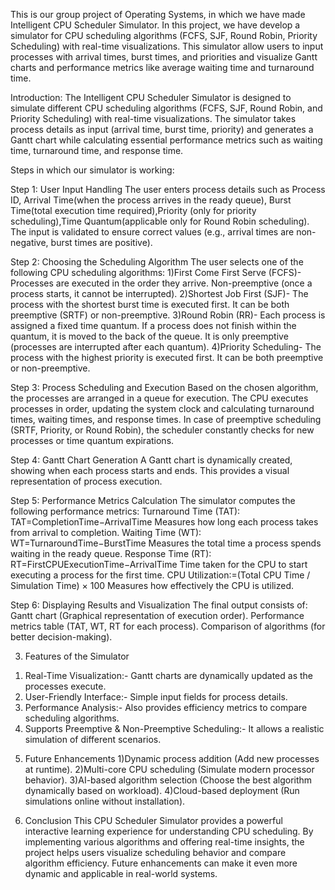 This is our group project of Operating Systems, in which we have made Intelligent CPU Scheduler Simulator.
In this project, we have develop a simulator for CPU scheduling algorithms (FCFS, SJF, Round Robin, Priority Scheduling) with real-time visualizations. 
This simulator allow users to input processes with arrival times, burst times, and priorities and visualize Gantt charts and performance metrics like average waiting time and turnaround time.

Introduction:
The Intelligent CPU Scheduler Simulator is designed to simulate different CPU scheduling algorithms (FCFS, SJF, Round Robin, and Priority Scheduling) with real-time visualizations. The simulator takes process details as input (arrival time, burst time, priority) and generates a Gantt chart while calculating essential performance metrics such as waiting time, turnaround time, and response time.

Steps in which our simulator is working:

Step 1: User Input Handling
The user enters process details such as Process ID, Arrival Time(when the process arrives in the ready queue), Burst Time(total execution time required),Priority (only for priority scheduling),Time Quantum(applicable only for Round Robin scheduling).
The input is validated to ensure correct values (e.g., arrival times are non-negative, burst times are positive).

Step 2: Choosing the Scheduling Algorithm
The user selects one of the following CPU scheduling algorithms:
1)First Come First Serve (FCFS)- Processes are executed in the order they arrive.
 Non-preemptive (once a process starts, it cannot be interrupted).
2)Shortest Job First (SJF)- The process with the shortest burst time is executed first.
 It can be both preemptive (SRTF) or non-preemptive.
3)Round Robin (RR)- Each process is assigned a fixed time quantum.
If a process does not finish within the quantum, it is moved to the back of the queue.
It is only preemptive (processes are interrupted after each quantum).
4)Priority Scheduling- The process with the highest priority is executed first.
It can be both preemptive or non-preemptive.

Step 3: Process Scheduling and Execution
Based on the chosen algorithm, the processes are arranged in a queue for execution.
The CPU executes processes in order, updating the system clock and calculating turnaround times, waiting times, and response times.
In case of preemptive scheduling (SRTF, Priority, or Round Robin), the scheduler constantly checks for new processes or time quantum expirations.

Step 4: Gantt Chart Generation A Gantt chart is dynamically created, showing when each process starts and ends.
This provides a visual representation of process execution.

Step 5: Performance Metrics Calculation The simulator computes the following performance metrics:
Turnaround Time (TAT): TAT=CompletionTime−ArrivalTime Measures how long each process takes from arrival to completion.
Waiting Time (WT): WT=TurnaroundTime−BurstTime Measures the total time a process spends waiting in the ready queue.
Response Time (RT): RT=FirstCPUExecutionTime−ArrivalTime Time taken for the CPU to start executing a process for the first time.
CPU Utilization:=(Total CPU Time / Simulation Time) × 100 Measures how effectively the CPU is utilized.

Step 6: Displaying Results and Visualization
The final output consists of:
Gantt chart (Graphical representation of execution order).
Performance metrics table (TAT, WT, RT for each process).
Comparison of algorithms (for better decision-making).

3. Features of the Simulator
1) Real-Time Visualization:- Gantt charts are dynamically updated as the processes execute.
2) User-Friendly Interface:- Simple input fields for process details.
3) Performance Analysis:- Also provides efficiency metrics to compare scheduling algorithms.
4) Supports Preemptive & Non-Preemptive Scheduling:- It allows a realistic simulation of different scenarios.

5. Future Enhancements
1)Dynamic process addition (Add new processes at runtime).
2)Multi-core CPU scheduling (Simulate modern processor behavior).
3)AI-based algorithm selection (Choose the best algorithm dynamically based on workload).
4)Cloud-based deployment (Run simulations online without installation).

6. Conclusion
This CPU Scheduler Simulator provides a powerful interactive learning experience for understanding CPU scheduling. By implementing various algorithms and offering real-time insights, the project helps users visualize scheduling behavior and compare algorithm efficiency. Future enhancements can make it even more dynamic and applicable in real-world systems.
